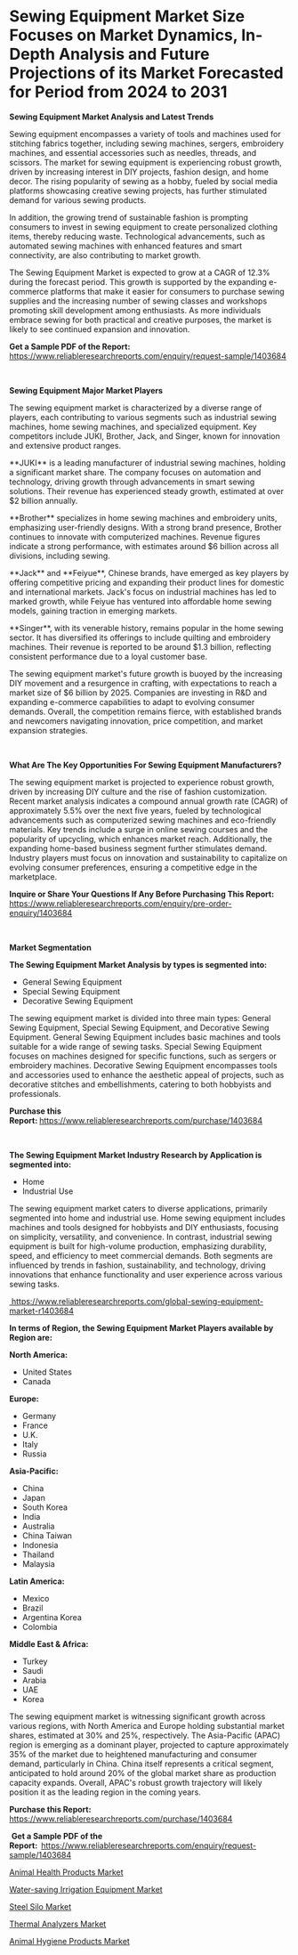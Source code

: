 <p><h1>Sewing Equipment Market Size Focuses on Market Dynamics, In-Depth Analysis and Future Projections of its Market Forecasted for Period from 2024 to 2031</h1></p><p><strong>Sewing Equipment Market Analysis and Latest Trends</strong></p>
<p><p>Sewing equipment encompasses a variety of tools and machines used for stitching fabrics together, including sewing machines, sergers, embroidery machines, and essential accessories such as needles, threads, and scissors. The market for sewing equipment is experiencing robust growth, driven by increasing interest in DIY projects, fashion design, and home decor. The rising popularity of sewing as a hobby, fueled by social media platforms showcasing creative sewing projects, has further stimulated demand for various sewing products.</p><p>In addition, the growing trend of sustainable fashion is prompting consumers to invest in sewing equipment to create personalized clothing items, thereby reducing waste. Technological advancements, such as automated sewing machines with enhanced features and smart connectivity, are also contributing to market growth. </p><p>The Sewing Equipment Market is expected to grow at a CAGR of 12.3% during the forecast period. This growth is supported by the expanding e-commerce platforms that make it easier for consumers to purchase sewing supplies and the increasing number of sewing classes and workshops promoting skill development among enthusiasts. As more individuals embrace sewing for both practical and creative purposes, the market is likely to see continued expansion and innovation.</p></p>
<p><strong>Get a Sample PDF of the Report:&nbsp;</strong> <a href="https://www.reliableresearchreports.com/enquiry/request-sample/1403684?utm_campaign=1509&utm_medium=2&utm_source=Github&utm_content=ia&utm_term=23102024&utm_id=sewing-equipment">https://www.reliableresearchreports.com/enquiry/request-sample/1403684</a></p>
<p>&nbsp;</p>
<p><strong>Sewing Equipment Major Market Players</strong></p>
<p><p>The sewing equipment market is characterized by a diverse range of players, each contributing to various segments such as industrial sewing machines, home sewing machines, and specialized equipment. Key competitors include JUKI, Brother, Jack, and Singer, known for innovation and extensive product ranges.</p><p>**JUKI** is a leading manufacturer of industrial sewing machines, holding a significant market share. The company focuses on automation and technology, driving growth through advancements in smart sewing solutions. Their revenue has experienced steady growth, estimated at over $2 billion annually.</p><p>**Brother** specializes in home sewing machines and embroidery units, emphasizing user-friendly designs. With a strong brand presence, Brother continues to innovate with computerized machines. Revenue figures indicate a strong performance, with estimates around $6 billion across all divisions, including sewing.</p><p>**Jack** and **Feiyue**, Chinese brands, have emerged as key players by offering competitive pricing and expanding their product lines for domestic and international markets. Jack's focus on industrial machines has led to marked growth, while Feiyue has ventured into affordable home sewing models, gaining traction in emerging markets.</p><p>**Singer**, with its venerable history, remains popular in the home sewing sector. It has diversified its offerings to include quilting and embroidery machines. Their revenue is reported to be around $1.3 billion, reflecting consistent performance due to a loyal customer base.</p><p>The sewing equipment market's future growth is buoyed by the increasing DIY movement and a resurgence in crafting, with expectations to reach a market size of $6 billion by 2025. Companies are investing in R&D and expanding e-commerce capabilities to adapt to evolving consumer demands. Overall, the competition remains fierce, with established brands and newcomers navigating innovation, price competition, and market expansion strategies.</p></p>
<p>&nbsp;</p>
<p><strong>What Are The Key Opportunities For Sewing Equipment Manufacturers?</strong></p>
<p><p>The sewing equipment market is projected to experience robust growth, driven by increasing DIY culture and the rise of fashion customization. Recent market analysis indicates a compound annual growth rate (CAGR) of approximately 5.5% over the next five years, fueled by technological advancements such as computerized sewing machines and eco-friendly materials. Key trends include a surge in online sewing courses and the popularity of upcycling, which enhances market reach. Additionally, the expanding home-based business segment further stimulates demand. Industry players must focus on innovation and sustainability to capitalize on evolving consumer preferences, ensuring a competitive edge in the marketplace.</p></p>
<p><strong>Inquire or Share Your Questions If Any Before Purchasing This Report:</strong> <a href="https://www.reliableresearchreports.com/enquiry/pre-order-enquiry/1403684?utm_campaign=1509&utm_medium=2&utm_source=Github&utm_content=ia&utm_term=23102024&utm_id=sewing-equipment">https://www.reliableresearchreports.com/enquiry/pre-order-enquiry/1403684</a></p>
<p>&nbsp;</p>
<p><strong>Market Segmentation</strong></p>
<p><strong>The Sewing Equipment Market Analysis by types is segmented into:</strong></p>
<p><ul><li>General Sewing Equipment</li><li>Special Sewing Equipment</li><li>Decorative Sewing Equipment</li></ul></p>
<p><p>The sewing equipment market is divided into three main types: General Sewing Equipment, Special Sewing Equipment, and Decorative Sewing Equipment. General Sewing Equipment includes basic machines and tools suitable for a wide range of sewing tasks. Special Sewing Equipment focuses on machines designed for specific functions, such as sergers or embroidery machines. Decorative Sewing Equipment encompasses tools and accessories used to enhance the aesthetic appeal of projects, such as decorative stitches and embellishments, catering to both hobbyists and professionals.</p></p>
<p><strong>Purchase this Report:&nbsp;</strong><a href="https://www.reliableresearchreports.com/purchase/1403684?utm_campaign=1509&utm_medium=2&utm_source=Github&utm_content=ia&utm_term=23102024&utm_id=sewing-equipment">https://www.reliableresearchreports.com/purchase/1403684</a></p>
<p>&nbsp;</p>
<p><strong>The Sewing Equipment Market Industry Research by Application is segmented into:</strong></p>
<p><ul><li>Home</li><li>Industrial Use</li></ul></p>
<p><p>The sewing equipment market caters to diverse applications, primarily segmented into home and industrial use. Home sewing equipment includes machines and tools designed for hobbyists and DIY enthusiasts, focusing on simplicity, versatility, and convenience. In contrast, industrial sewing equipment is built for high-volume production, emphasizing durability, speed, and efficiency to meet commercial demands. Both segments are influenced by trends in fashion, sustainability, and technology, driving innovations that enhance functionality and user experience across various sewing tasks.</p></p>
<p><a href="https://www.reliableresearchreports.com/global-sewing-equipment-market-r1403684?utm_campaign=1509&utm_medium=2&utm_source=Github&utm_content=ia&utm_term=23102024&utm_id=sewing-equipment">&nbsp;https://www.reliableresearchreports.com/global-sewing-equipment-market-r1403684</a></p>
<p><strong>In terms of Region, the Sewing Equipment Market Players available by Region are:</strong></p>
<p>
    <p> <strong> North America: </strong>
        <ul>
            <li>United States</li>
            <li>Canada</li>
        </ul>
        </p> 
    <p> <strong> Europe: </strong>
        <ul>
            <li>Germany</li>
            <li>France</li>
            <li>U.K.</li>
            <li>Italy</li>
            <li>Russia</li>
        </ul>
        </p> 
    <p> <strong> Asia-Pacific: </strong>
        <ul>
            <li>China</li>
            <li>Japan</li>
            <li>South Korea</li>
            <li>India</li>
            <li>Australia</li>
            <li>China Taiwan</li>
            <li>Indonesia</li>
            <li>Thailand</li>
            <li>Malaysia</li>
        </ul>
        </p> 
    <p> <strong> Latin America: </strong>
        <ul>
            <li>Mexico</li>
            <li>Brazil</li>
            <li>Argentina Korea</li>
            <li>Colombia</li>
        </ul>
        </p> 
    <p> <strong> Middle East & Africa: </strong>
        <ul>
            <li>Turkey</li>
            <li>Saudi</li>
            <li>Arabia</li>
            <li>UAE</li>
            <li>Korea</li>
        </ul>
    </p>
    </p>
<p><p>The sewing equipment market is witnessing significant growth across various regions, with North America and Europe holding substantial market shares, estimated at 30% and 25%, respectively. The Asia-Pacific (APAC) region is emerging as a dominant player, projected to capture approximately 35% of the market due to heightened manufacturing and consumer demand, particularly in China. China itself represents a critical segment, anticipated to hold around 20% of the global market share as production capacity expands. Overall, APAC's robust growth trajectory will likely position it as the leading region in the coming years.</p></p>
<p><strong>Purchase this Report: </strong><a href="https://www.reliableresearchreports.com/purchase/1403684?utm_campaign=1509&utm_medium=2&utm_source=Github&utm_content=ia&utm_term=23102024&utm_id=sewing-equipment">https://www.reliableresearchreports.com/purchase/1403684</a></p>
<p>&nbsp;<strong>Get a Sample PDF of the Report:&nbsp;&nbsp;</strong><a href="https://www.reliableresearchreports.com/enquiry/request-sample/1403684?utm_campaign=1509&utm_medium=2&utm_source=Github&utm_content=ia&utm_term=23102024&utm_id=sewing-equipment">https://www.reliableresearchreports.com/enquiry/request-sample/1403684</a></p>
<p><strong></strong></p>
<p><p><a href="https://www.linkedin.com/pulse/global-animal-health-products-market-focus-application-end-use-uf3ec?utm_campaign=1509&utm_medium=2&utm_source=Github&utm_content=ia&utm_term=23102024&utm_id=sewing-equipment">Animal Health Products Market</a></p><p><a href="https://github.com/SamiaChowdhury801/Market-Research-Report-List-1/blob/main/water-saving-irrigation-equipment-market.md?utm_campaign=1509&utm_medium=2&utm_source=Github&utm_content=ia&utm_term=23102024&utm_id=sewing-equipment">Water-saving Irrigation Equipment Market</a></p><p><a href="https://www.linkedin.com/pulse/steel-silo-market-evolution-regional-adaptations-innovation-zwm9c?utm_campaign=1509&utm_medium=2&utm_source=Github&utm_content=ia&utm_term=23102024&utm_id=sewing-equipment">Steel Silo Market</a></p><p><a href="https://www.linkedin.com/pulse/thermal-analyzers-market-transformation-comparative-vttec?utm_campaign=1509&utm_medium=2&utm_source=Github&utm_content=ia&utm_term=23102024&utm_id=sewing-equipment">Thermal Analyzers Market</a></p><p><a href="https://www.linkedin.com/pulse/strategic-insights-global-animal-hygiene-products-market-trends-z9lhc?utm_campaign=1509&utm_medium=2&utm_source=Github&utm_content=ia&utm_term=23102024&utm_id=sewing-equipment">Animal Hygiene Products Market</a></p></p>